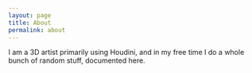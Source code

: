 ```yaml
---
layout: page
title: About
permalink: about
---
```


I am a 3D artist primarily using Houdini, and in my free time I do a whole bunch of random stuff, documented here.

<!-- <img class="mx-auto w-1/2" src="{{site.baseurl}}/assets/img/279.png"> -->
